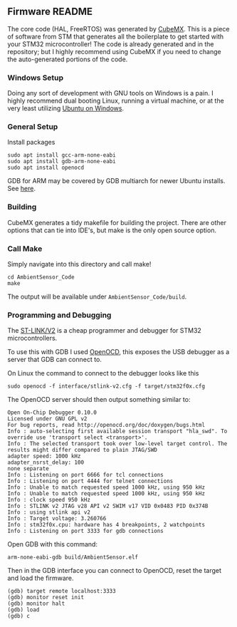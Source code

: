## Firmware README
The core code (HAL, FreeRTOS) was generated by [CubeMX](https://www.st.com/en/development-tools/stm32cubemx.html).  This is a piece of software from STM that generates all the boilerplate to get started with your STM32 microcontroller!  The code is already generated and in the repository; but I highly recommend using CubeMX if you need to change the auto-generated portions of the code.

### Windows Setup
Doing any sort of development with GNU tools on Windows is a pain.  I highly recommend dual booting Linux, running a virtual machine, or at the very least utilizing [Ubuntu on Windows](https://tutorials.ubuntu.com/tutorial/tutorial-ubuntu-on-windows).

### General Setup

Install packages
```
sudo apt install gcc-arm-none-eabi
sudo apt install gdb-arm-none-eabi
sudo apt install openocd
```

GDB for ARM may be covered by GDB multiarch for newer Ubuntu installs.  See [here](https://askubuntu.com/questions/1031103/how-to-install-gdb-arm-none-eabi-on-ubuntu-18-04).

### Building
CubeMX generates a tidy makefile for building the project.  There are other options that can tie into IDE's, but make is the only open source option.

### Call Make
Simply navigate into this directory and call make!

```
cd AmbientSensor_Code
make
```

The output will be available under `AmbientSensor_Code/build`.

### Programming and Debugging
The [ST-LINK/V2](https://www.st.com/en/development-tools/st-link-v2.html) is a cheap programmer and debugger for STM32 microcontrollers.

To use this with GDB I used [OpenOCD](http://openocd.org/), this exposes the USB debugger as a server that GDB can connect to.

On Linux the command to connect to the debugger looks like this
```
sudo openocd -f interface/stlink-v2.cfg -f target/stm32f0x.cfg
```

The OpenOCD server should then output something similar to:
```
Open On-Chip Debugger 0.10.0
Licensed under GNU GPL v2
For bug reports, read http://openocd.org/doc/doxygen/bugs.html
Info : auto-selecting first available session transport "hla_swd". To override use 'transport select <transport>'.
Info : The selected transport took over low-level target control. The results might differ compared to plain JTAG/SWD
adapter speed: 1000 kHz
adapter_nsrst_delay: 100
none separate
Info : Listening on port 6666 for tcl connections
Info : Listening on port 4444 for telnet connections
Info : Unable to match requested speed 1000 kHz, using 950 kHz
Info : Unable to match requested speed 1000 kHz, using 950 kHz
Info : clock speed 950 kHz
Info : STLINK v2 JTAG v28 API v2 SWIM v17 VID 0x0483 PID 0x374B
Info : using stlink api v2
Info : Target voltage: 3.260766
Info : stm32f0x.cpu: hardware has 4 breakpoints, 2 watchpoints
Info : Listening on port 3333 for gdb connections
```

Open GDB with this command:
```
arm-none-eabi-gdb build/AmbientSensor.elf
```

Then in the GDB interface you can connect to OpenOCD, reset the target and load the firmware.
```
(gdb) target remote localhost:3333
(gdb) monitor reset init
(gdb) monitor halt
(gdb) load
(gdb) c
```

